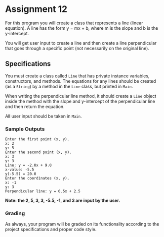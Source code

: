 # Assignment 12

For this program you will create a class that represents a line (linear equation). A line has the form y = mx + b, where m is the slope and b is the y-intercept.

You will get user input to create a line and then create a line perpendicular that goes through a specific point (not necessarily on the original line).

## Specifications

You must create a class called `Line` that has private instance variables, constructors, and methods. The equations for any lines should be created (as a `String`) by a method in the `Line` class, but printed in `Main`. 

When writing the perpendicular line method, it should create a `Line` object inside the method with the slope and y-intercept of the perpendicular line and then return the equation. 

All user input should be taken in `Main`.


### Sample Outputs

```
Enter the first point (x, y).
x: 2
y: 5
Enter the second point (x, y).
x: 3
y: 3
Line: y = -2.0x + 9.0
x-value: -5.5
y(-5.5) = 20.0
Enter the coordinates (x, y).
x: -1
y: 3
Perpendicular line: y = 0.5x + 2.5
```

**Note: the 2, 5, 3, 3, -5.5, -1, and 3 are input by the user.**

### Grading

As always, your program will be graded on its functionality according to the project specifications and proper code style.

